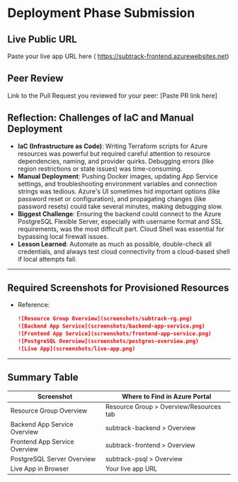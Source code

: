 # Deployment Phase Submission

## Live Public URL

Paste your live app URL here ( https://subtrack-frontend.azurewebsites.net)

## Peer Review

Link to the Pull Request you reviewed for your peer:
[Paste PR link here]

## Reflection: Challenges of IaC and Manual Deployment

-   **IaC (Infrastructure as Code)**: Writing Terraform scripts for Azure resources was powerful but required careful attention to resource dependencies, naming, and provider quirks. Debugging errors (like region restrictions or state issues) was time-consuming.
-   **Manual Deployment**: Pushing Docker images, updating App Service settings, and troubleshooting environment variables and connection strings was tedious. Azure's UI sometimes hid important options (like password reset or configuration), and propagating changes (like password resets) could take several minutes, making debugging slow.
-   **Biggest Challenge**: Ensuring the backend could connect to the Azure PostgreSQL Flexible Server, especially with username format and SSL requirements, was the most difficult part. Cloud Shell was essential for bypassing local firewall issues.
-   **Lesson Learned**: Automate as much as possible, double-check all credentials, and always test cloud connectivity from a cloud-based shell if local attempts fail.

---

## **Required Screenshots for Provisioned Resources**

-   Reference:
    ```markdown
    ![Resource Group Overview](screenshots/subtrack-rg.png)
    ![Backend App Service](screenshots/backend-app-service.png)
    ![Frontend App Service](screenshots/frontend-app-service.png)
    ![PostgreSQL Overview](screenshots/postgres-overview.png)
    ![Live App](screenshots/live-app.png)
    ```

---

## **Summary Table**

| Screenshot                    | Where to Find in Azure Portal           |
| ----------------------------- | --------------------------------------- |
| Resource Group Overview       | Resource Group > Overview/Resources tab |
| Backend App Service Overview  | subtrack-backend > Overview             |
| Frontend App Service Overview | subtrack-frontend > Overview            |
| PostgreSQL Server Overview    | subtrack-psql > Overview                |
| Live App in Browser           | Your live app URL                       |
